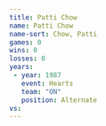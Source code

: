 ```yaml
---
title: Patti Chow
name: Patti Chow
name-sort: Chow, Patti
games: 0
wins: 0
losses: 0
years:
 - year: 1987
   event: Hearts
   team: "ON"
   position: Alternate
vs:
---
```

